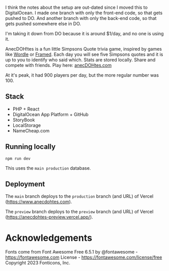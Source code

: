 I think the notes about the setup are out-dated since I moved this to DigitalOcean. I made one branch with only the front-end code, so that gets pushed to DO. And another branch with only the back-end code, so that gets pushed somewhere else in DO.

I'm taking it down from DO because it is around $1/day, and no one is using it.

AnecDOH!tes is a fun little Simpsons Quote trivia game, inspired by games like [Wordle](https://www.nytimes.com/games/wordle/index.html) or [Framed](www.framed.wtf). Each day you will see five Simpsons quotes and it is up to you to identify who said which. Stats are stored locally. Share and compete with friends. Play here: [anecDOHtes.com](https://www.anecdohtes.com)

At it's peak, it had 900 players per day, but the more regular number was 100.

## Stack

- PHP + React
- DigitalOcean App Platform + GitHub
- StoryBook
- LocalStorage
- NameCheap.com

## Running locally

`npm run dev`

This uses the `main production` database.

## Deployment

The `main` branch deploys to the `production` branch (and URL) of Vercel (https://www.anecdohtes.com).

The `preview` branch deploys to the `preview` branch (and URL) of Vercel (https://anecdohtes-preview.vercel.app/).

# Acknowledgements

Fonts come from Font Awesome Free 6.5.1 by @fontawesome - https://fontawesome.com License - https://fontawesome.com/license/free Copyright 2023 Fonticons, Inc.
